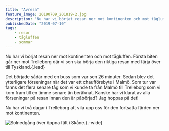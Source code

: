 ```yaml
---
title: "Avresa"
feature_image: 20190709_201819-2.jpg
description: "Nu har vi börjat resan ner mot kontinenten och mot tågluffen. Första biten går ner mot Trelleborg där vi sen ska börja den riktiga resan…"
publishedDate: "2019-07-10"
tags:
    - resor
    - tågluffen
    - sommar
---
```


Nu har vi börjat resan ner mot kontinenten och mot tågluffen. Första biten går ner mot Trelleborg där vi sen ska börja den riktiga resan med färja över till Tyskland.{.lead}

Det började sådär med en buss som var sen 26 minuter. Sedan blev det ytterligare förseningar när det var ett chaufförsbyte i Malmö. Som tur var fanns det flera senare tåg som vi kunde ta från Malmö till Trelleborg som vi kom fram till en timme senare än beräknat. Kanske har vi klarat av alla förseningar på resan innan den är påbörjad? Jag hoppas på det!

Nu har vi två dagar i Trelleborg att vila upp oss för den fortsatta färden ner mot kontinenten.

![Solnedgång över öppna fält i Skåne.](20190709_213028-2-2.jpg){.-wide}
